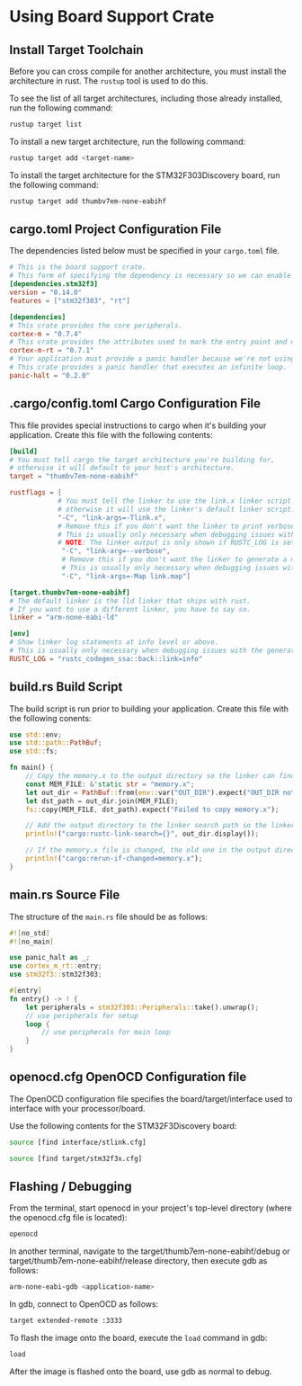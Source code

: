 # Using Board Support Crate

## Install Target Toolchain

Before you can cross compile for another architecture, you must install the architecture in rust. The `rustup` tool is used to do this.

To see the list of all target architectures, including those already installed, run the following command:

```bash
rustup target list
```

To install a new target architecture, run the following command:

```bash
rustup target add <target-name>
```

To install the target architecture for the STM32F303Discovery board, run the following command:

```bash
rustup target add thumbv7em-none-eabihf
```

## cargo.toml Project Configuration File

The dependencies listed below must be specified in your `cargo.toml` file.

```toml
# This is the board support crate.
# This form of specifying the dependency is necessary so we can enable the specified features.
[dependencies.stm32f3]
version = "0.14.0"
features = ["stm32f303", "rt"]

[dependencies]
# This crate provides the core peripherals.
cortex-m = "0.7.4"
# This crate provides the attributes used to mark the entry point and define ISRs.
cortex-m-rt = "0.7.1"
# Your application must provide a panic handler because we're not using the standard library.
# This crate provides a panic handler that executes an infinite loop.
panic-halt = "0.2.0"
```

## .cargo/config.toml Cargo Configuration File

This file provides special instructions to cargo when it's building your application. Create this file with the following contents:

```toml
[build]
# You must tell cargo the target architecture you're building for,
# otherwise it will default to your host's architecture.
target = "thumbv7em-none-eabihf"

rustflags = [
            # You must tell the linker to use the link.x linker script provided by the cortex-m-rt crate,
            # otherwise it will use the linker's default linker script.
            "-C", "link-args=-Tlink.x",
            # Remove this if you don't want the linker to print verbose diagnostic messages.
            # This is usually only necessary when debugging issues with the generated binary.
            # NOTE: The linker output is only shown if RUSTC_LOG is set as shown below.
             "-C", "link-arg=--verbose",
             # Remove this if you don't want the linker to generate a memory map file.
             # This is usually only necessary when debugging issues with the generated binary.
             "-C", "link-args=-Map link.map"]

[target.thumbv7em-none-eabihf]
# The default linker is the lld linker that ships with rust.
# If you want to use a different linker, you have to say so.
linker = "arm-none-eabi-ld"

[env]
# Show linker log statements at info level or above.
# This is usually only necessary when debugging issues with the generated binary.
RUSTC_LOG = "rustc_codegen_ssa::back::link=info"
```

## build.rs Build Script

The build script is run prior to building your application. Create this file with the following conents:

```rust
use std::env;
use std::path::PathBuf;
use std::fs;

fn main() {
    // Copy the memory.x to the output directory so the linker can find it (it's included in the link.x linker script).
    const MEM_FILE: &'static str = "memory.x";
    let out_dir = PathBuf::from(env::var("OUT_DIR").expect("OUT_DIR not found"));
    let dst_path = out_dir.join(MEM_FILE);
    fs::copy(MEM_FILE, dst_path).expect("Failed to copy memory.x");

    // Add the output directory to the linker search path so the linker can find the memory.x file.
    println!("cargo:rustc-link-search={}", out_dir.display());

    // If the memory.x file is changed, the old one in the output directory should be replaced.
    println!("cargo:rerun-if-changed=memory.x");
}
```

## main.rs Source File

The structure of the `main.rs` file should be as follows:

```rust
#![no_std]
#![no_main]

use panic_halt as _;
use cortex_m_rt::entry;
use stm32f3::stm32f303;

#[entry]
fn entry() -> ! {
    let peripherals = stm32f303::Peripherals::take().unwrap();
    // use peripherals for setup
    loop {
        // use peripherals for main loop
    }
}
```

## openocd.cfg OpenOCD Configuration file

The OpenOCD configuration file specifies the board/target/interface used to interface with your processor/board.

Use the following contents for the STM32F3Discovery board:

```bash
source [find interface/stlink.cfg]

source [find target/stm32f3x.cfg]
```

## Flashing / Debugging

From the terminal, start openocd in your project's top-level directory (where the openocd.cfg file is located):

```bash
openocd
```

In another terminal, navigate to the target/thumb7em-none-eabihf/debug or target/thumb7em-none-eabihf/release directory, then execute gdb as follows:

```bash
arm-none-eabi-gdb <application-name>
```

In gdb, connect to OpenOCD as follows:

```bash
target extended-remote :3333
```

To flash the image onto the board, execute the `load` command in gdb:

```bash
load
```

After the image is flashed onto the board, use gdb as normal to debug.